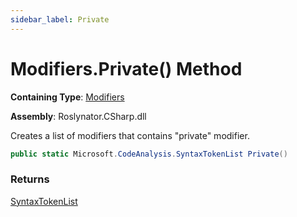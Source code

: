 ```yaml
---
sidebar_label: Private
---
```


# Modifiers\.Private\(\) Method

**Containing Type**: [Modifiers](../index.md)

**Assembly**: Roslynator\.CSharp\.dll

  
Creates a list of modifiers that contains "private" modifier\.

```csharp
public static Microsoft.CodeAnalysis.SyntaxTokenList Private()
```

### Returns

[SyntaxTokenList](https://docs.microsoft.com/en-us/dotnet/api/microsoft.codeanalysis.syntaxtokenlist)

